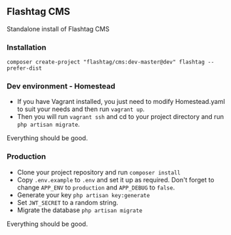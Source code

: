 ## Flashtag CMS

Standalone install of Flashtag CMS

### Installation

```
composer create-project "flashtag/cms:dev-master@dev" flashtag --prefer-dist
```

### Dev environment - Homestead

- If you have Vagrant installed, you just need to modify Homestead.yaml to suit your needs and then run `vagrant up`.
- Then you will run `vagrant ssh` and cd to your project directory and run `php artisan migrate`.

Everything should be good.


### Production

- Clone your project repository and run `composer install`
- Copy `.env.example` to `.env` and set it up as required. Don't forget to change `APP_ENV` to `production` and `APP_DEBUG` to `false`.
- Generate your key `php artisan key:generate`
- Set `JWT_SECRET` to a random string.
- Migrate the database `php artisan migrate`

Everything should be good.
